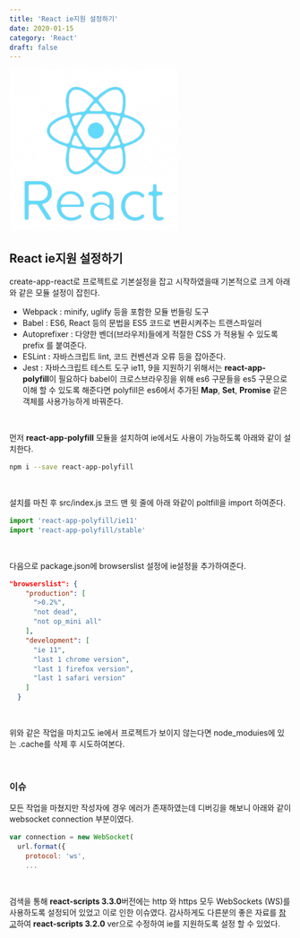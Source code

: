 ```yaml
---
title: 'React ie지원 설정하기'
date: 2020-01-15
category: 'React'
draft: false
---
```


![](./images/banner/react.png)

## React ie지원 설정하기

create-app-react로 프로젝트로 기본설정을 잡고 시작하였을때 기본적으로 크게 아래와 같은 모듈 설정이 잡힌다.

- Webpack : minify, uglify 등을 포함한 모듈 번들링 도구
- Babel : ES6, React 등의 문법을 ES5 코드로 변환시켜주는 트랜스파일러
- Autoprefixer : 다양한 벤더(브라우저)들에게 적절한 CSS 가 적용될 수 있도록 prefix 를 붙여준다.
- ESLint : 자바스크립트 lint, 코드 컨벤션과 오류 등을 잡아준다.
- Jest : 자바스크립트 테스트 도구
  ie11, 9을 지원하기 위해서는 **react-app-polyfill**이 필요하다
  babel이 크로스브라우징을 위해 es6 구문들을 es5 구문으로 이해 할 수 있도록 해준다면
  polyfill은 es6에서 추가된 **Map**, **Set**, **Promise** 같은 객체를 사용가능하게 바꿔준다.

<br />

먼저 **react-app-polyfill** 모듈을 설치하여 ie에서도 사용이 가능하도록 아래와 같이 설치한다.

```sh
npm i --save react-app-polyfill
```

<br />

설치를 마친 후 src/index.js 코드 맨 윗 줄에 아래 와같이 poltfill을 import 하여준다.

```js
import 'react-app-polyfill/ie11'
import 'react-app-polyfill/stable'
```

<br />

다음으로 package.json에 browserslist 설정에 ie설정을 추가하여준다.

```json
"browserslist": {
    "production": [
      ">0.2%",
      "not dead",
      "not op_mini all"
    ],
    "development": [
      "ie 11",
      "last 1 chrome version",
      "last 1 firefox version",
      "last 1 safari version"
    ]
  }
```

<br />

위와 같은 작업을 마치고도 ie에서 프로젝트가 보이지 않는다면 node_moduies에 있는 .cache를 삭제 후 시도하여본다.

<br />

### 이슈

모든 작업을 마쳤지만 작성자에 경우 에러가 존재하였는데 디버깅을 해보니 아래와 같이 websocket connection 부분이였다.

```js
var connection = new WebSocket(
  url.format({
    protocol: 'ws',
    ...
```

<br />

검색을 통해 **react-scripts 3.3.0**버전에는 http 와 https 모두 WebSockets (WS)를 사용하도록 설정되어 있었고
이로 인한 이슈였다. 감사하게도 다른분의 좋은 자료를 [참고](https://velog.io/@ryu/react-scripts-3.3.0-WebSocket-%EC%9D%B4%EC%8A%88-%ED%95%B4%EA%B2%B0%ED%95%98%EA%B8%B0)하여 **react-scripts 3.2.0** ver으로 수정하여
ie를 지원하도록 설정 할 수 있었다.

